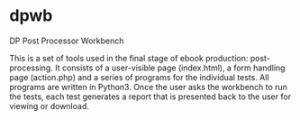 # dpwb
DP Post Processor Workbench

This is a set of tools used in the final stage of ebook production: post-processing. It consists of a user-visible page (index.html), a form handling page (action.php) and a series of programs for the individual tests. All programs are written in Python3. Once the user asks the workbench to run the tests, each test generates a report that is presented back to the user for viewing or download.
